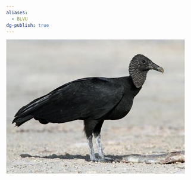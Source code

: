 ```yaml
---
aliases:
  - BLVU
dg-publish: true
---
```

![Black-Vulture-(BLVU)-Generic-Image.png](./Admin/Attachments/Black-Vulture-(BLVU)-Generic-Image.png)